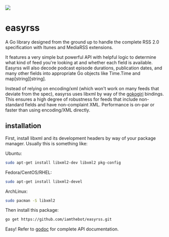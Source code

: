 [![](https://img.shields.io/badge/godoc-complete-blue.svg)](http://godoc.org/github.com/iamthebot/easyrss)
# easyrss
A Go library designed from the ground up to handle the complete RSS 2.0 specification with Itunes and MediaRSS extensions.

It features a very simple but powerful API with helpful logic to determine what kind of feed you're looking at and whether each field is available. Easyrss will also decode podcast episode durations, publication dates, and many other fields into appropriate Go objects like Time.Time and map[string][string].

Instead of relying on encoding/xml (which won't work on many feeds that deviate from the spec), easyrss uses libxml by way of the [gokogiri](https://github.com/moovweb/gokogiri) bindings. This ensures a high degree of robustness for feeds that include non-standard fields and have non-complaint XML. Performance is on-par or faster than using encoding/XML directly.

## installation
First, install libxml and its development headers by way of your package manager. Usually this is something like:

Ubuntu:
```bash
sudo apt-get install libxml2-dev libxml2 pkg-config
```

Fedora/CentOS/RHEL:
```bash
sudo apt-get install libxml2-devel
```

ArchLinux:
```bash
sudo pacman -S libxml2
```

Then install this package:
```bash
go get https://github.com/iamthebot/easyrss.git
```
Easy! Refer to [godoc](http://godoc.org/github.com/iamthebot/easyrss) for complete API documentation.

